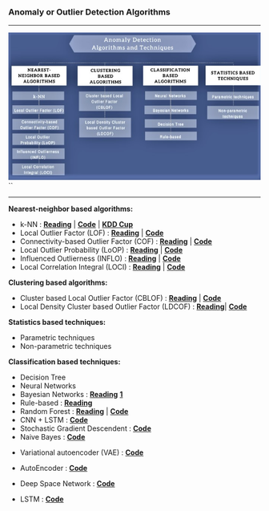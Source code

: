 ### Anomaly or Outlier Detection Algorithms

---

![](https://github.com/ashishpatel26/Anomaly-or-Outlier-Detection/blob/master/anomaly-detection-algorithms.jpg)``

---

**Nearest-neighbor based algorithms:**

- k-NN : [**Reading**](https://towardsdatascience.com/anomaly-detection-with-pyod-b523fc47db9) | **[Code](https://pyod.readthedocs.io/en/latest/example.html)** | **[KDD Cup](https://github.com/ashishpatel26/Anomaly-Detection-KDD99-CNNLSTM/blob/master/04.%20knn.ipynb)**
- Local Outlier Factor (LOF) : [**Reading**](https://medium.com/@prateek.uohyd/how-to-detect-an-outlier-point-through-the-local-outlier-factor-lof-in-the-data-set-2f2e287ff19b) | [**Code**](https://github.com/ARAPIL/Credit-Card-Fraud-Detection)
- Connectivity-based Outlier Factor (COF) : **[Reading](http://machinelearningstories.blogspot.com/2018/09/connectivity-based-outlier-detection.html#targetText=It%20is%20an%20improved%20version,(local%20outlier%20factor)%20technique.&targetText=The%20idea%20of%20Connectivity%20based,COF%20of%20the%20data%20point.)** | **[Code](https://github.com/yzhao062/pyod/blob/master/examples/compare_all_models.py)**
- Local Outlier Probability (LoOP) : **[Reading](https://en.wikipedia.org/wiki/Local_outlier_factor)** | **[Code](https://github.com/yzhao062/pyod/blob/6c68a957bf7f611f4c800ee493dcd5cc973facf3/notebooks/Compare%20All%20Models.ipynb)**
- Influenced Outlierness (INFLO) : **[Reading](http://ethesis.nitrkl.ac.in/5130/1/109CS0195.pdf)** |  **[Code](https://github.com/yzhao062/pyod/blob/6c68a957bf7f611f4c800ee493dcd5cc973facf3/notebooks/Compare%20All%20Models.ipynb)**
- Local Correlation Integral (LOCI) : **[Reading](http://www.cs.cmu.edu/~christos/PUBLICATIONS/icde03-loci-tr.pdf)** | **[Code](https://github.com/yzhao062/pyod/blob/6c68a957bf7f611f4c800ee493dcd5cc973facf3/notebooks/Compare%20All%20Models.ipynb)**

**Clustering based algorithms:**

- Cluster based Local Outlier Factor (CBLOF) : **[Reading](http://citeseerx.ist.psu.edu/viewdoc/download?doi=10.1.1.20.4242&rep=rep1&type=pdf)** | **[Code](https://github.com/yzhao062/pyod/blob/6c68a957bf7f611f4c800ee493dcd5cc973facf3/notebooks/Compare%20All%20Models.ipynb)**
- Local Density Cluster based Outlier Factor (LDCOF) :  **[Reading](https://www.goldiges.de/publications/Anomaly_Detection_Algorithms_for_RapidMiner.pdf)**| **[Code](https://github.com/yzhao062/pyod/blob/6c68a957bf7f611f4c800ee493dcd5cc973facf3/notebooks/Compare%20All%20Models.ipynb)**

**Statistics based techniques:**

- Parametric techniques
- Non-parametric techniques

**Classification based techniques:**

- Decision Tree
- Neural Networks
- Bayesian Networks : **[Reading](https://www.aaai.org/ocs/index.php/FLAIRS/FLAIRS17/paper/download/15527/14994)** **[1](https://www.bayesserver.com/docs/techniques/anomaly-detection)** 
- Rule-based : **[Reading](https://medium.com/@mathmare/pyng-a-simple-anomaly-detection-algorithm-2f355d7dc054)**
- Random Forest : **[Reading](https://ieeexplore.ieee.org/document/8285847)** | **[Code](https://github.com/ashishpatel26/Anomaly-Detection-KDD99-CNNLSTM/blob/master/06.%20random_forest.ipynb)**
- CNN + LSTM : **[Code](https://github.com/AbhayTyagi009/Anomaly-Detection-KDD99-CNNLSTM/blob/master/10.%20combine.ipynb)**
- Stochastic Gradient Descendent : **[Code](https://github.com/ashishpatel26/Anomaly-Detection-KDD99-CNNLSTM/blob/master/08.%20sgd.ipynb)** 
- Naive Bayes : **[Code](https://github.com/ashishpatel26/Anomaly-Detection-KDD99-CNNLSTM/blob/master/07.%20naive_bayes.ipynb)**

* Variational autoencoder (VAE) :  **[Code](https://github.com/tarekmuallim/Anomaly-Detection-using-Variational-Autoencoders/blob/master/Anomaly_Detection_using_VAE.ipynb)**

* AutoEncoder : **[Code](https://github.com/sadari1/AnomalyDetectionDeepLearning/blob/master/Autoencoders/Thyroid%20Dataset%20Autoencoder.ipynb)**
* Deep Space Network : **[Code](https://github.com/DanielKarcz/Deep-Space-Network-Machine-Learning-for-Anomaly-Detection/blob/master/DSN%20Machine%20Learning%20(08142019).ipynb)**

* LSTM : [**Code**](https://github.com/dcstamuc/NetworkAnomaly/blob/master/UNSW-NB15/LSTM.ipynb)

  

